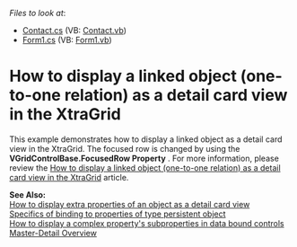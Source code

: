 <!-- default file list -->
*Files to look at*:

* [Contact.cs](./CS/Contact.cs) (VB: [Contact.vb](./VB/Contact.vb))
* [Form1.cs](./CS/Form1.cs) (VB: [Form1.vb](./VB/Form1.vb))
<!-- default file list end -->
# How to display a linked object (one-to-one relation) as a detail card view in the XtraGrid


<p>This example demonstrates how to display a linked object as a detail card view in the XtraGrid. The focused row is changed by using the <strong>VGridControlBase.FocusedRow Property</strong> . For more information, please review the <a href="https://www.devexpress.com/Support/Center/p/A2957">How to display a linked object (one-to-one relation) as a detail card view in the XtraGrid</a> article. </p><p><strong>See Also:</strong><br />
<a href="https://www.devexpress.com/Support/Center/p/A2956">How to display extra properties of an object as a detail card view</a><br />
<a href="https://www.devexpress.com/Support/Center/p/A2783">Specifics of binding to properties of type persistent object</a><br />
<a href="https://www.devexpress.com/Support/Center/p/A1653">How to display a complex property's subproperties in data bound controls</a><br />
<a href="http://documentation.devexpress.com/#WindowsForms/CustomDocument783">Master-Detail Overview</a></p>

<br/>


